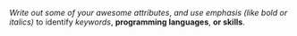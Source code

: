 *Write out some of your awesome attributes*, _and use emphasis (like bold or italics)_ to identify _*keywords*_, **programming languages**, __or skills__. 